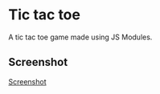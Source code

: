 # Tic tac toe

A tic tac toe game made using JS Modules.

## Screenshot

[Screenshot](assets/capture.png "Tic tac toe")
